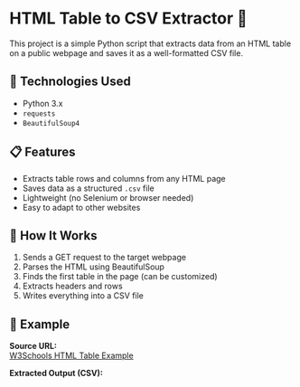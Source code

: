 # HTML Table to CSV Extractor 🧾

This project is a simple Python script that extracts data from an HTML table on a public webpage and saves it as a well-formatted CSV file.

## 🔧 Technologies Used
- Python 3.x
- `requests`
- `BeautifulSoup4`

## 📋 Features
- Extracts table rows and columns from any HTML page
- Saves data as a structured `.csv` file
- Lightweight (no Selenium or browser needed)
- Easy to adapt to other websites

## 🚀 How It Works

1. Sends a GET request to the target webpage
2. Parses the HTML using BeautifulSoup
3. Finds the first table in the page (can be customized)
4. Extracts headers and rows
5. Writes everything into a CSV file

## 📁 Example

**Source URL:**  
[W3Schools HTML Table Example](https://www.w3schools.com/html/html_tables.asp)

**Extracted Output (CSV):**

